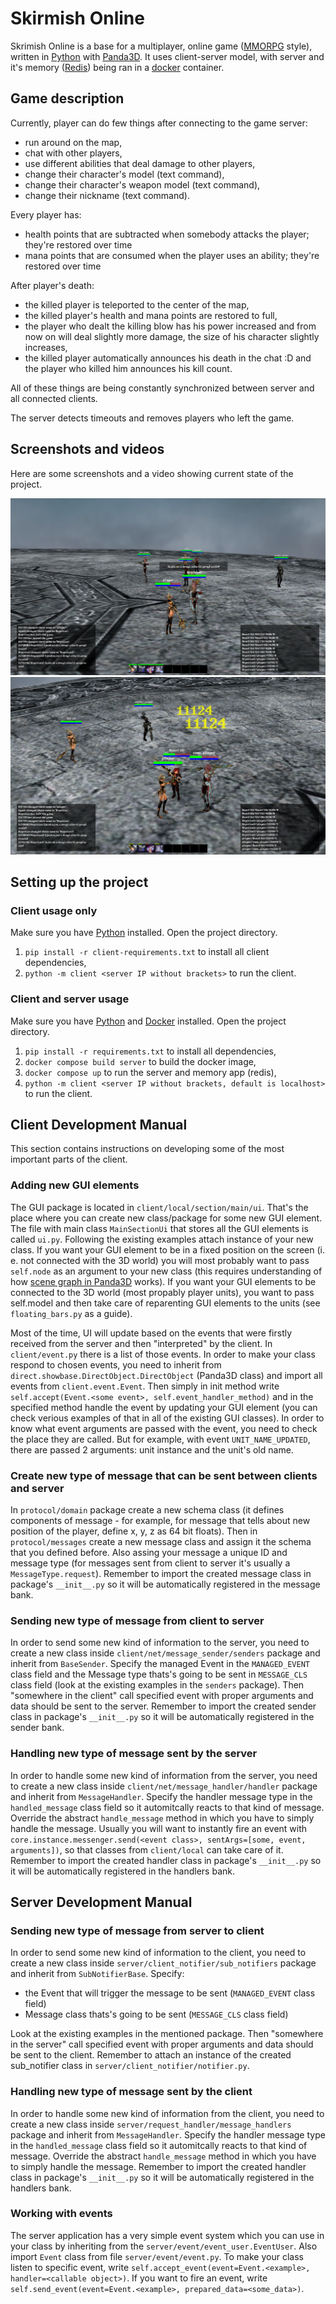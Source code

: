 # Skirmish Online

Skrimish Online is a base for a multiplayer, online game ([MMORPG](https://en.wikipedia.org/wiki/Massively_multiplayer_online_role-playing_game) style), written in [Python](https://www.python.org/) with [Panda3D](https://www.panda3d.org/). It uses client-server model, with server and it's memory ([Redis](https://redis.io/)) being ran in a [docker](https://www.docker.com/) container.

## Game description

Currently, player can do few things after connecting to the game server:
- run around on the map,
- chat with other players,
- use different abilities that deal damage to other players,
- change their character's model (text command),
- change their character's weapon model (text command),
- change their nickname (text command).

Every player has:
- health points that are subtracted when somebody attacks the player; they're restored over time
- mana points that are consumed when the player uses an ability; they're restored over time

After player's death:
- the killed player is teleported to the center of the map,
- the killed player's health and mana points are restored to full,
- the player who dealt the killing blow has his power increased and from now on will deal slightly more damage, the size of his character slightly increases,
- the killed player automatically announces his death in the chat :D and the player who killed him announces his kill count.

All of these things are being constantly synchronized between server and all connected clients.

The server detects timeouts and removes players who left the game.

## Screenshots and videos

Here are some screenshots and a video showing current state of the project.

<img src="https://raw.githubusercontent.com/marekbobrowski/skirmish-online/master/screenshots/1.png">
<img src="https://raw.githubusercontent.com/marekbobrowski/skirmish-online/master/screenshots/2.png">

## Setting up the project

### Client usage only

Make sure you have [Python](https://www.python.org/) installed. Open the project directory.

1. `pip install -r client-requirements.txt` to install all client dependencies,
2. `python -m client <server IP without brackets>` to run the client.

### Client and server usage

Make sure you have [Python](https://www.python.org/) and [Docker](https://www.docker.com/) installed.
Open the project directory.

1. `pip install -r requirements.txt` to install all dependencies,
2. `docker compose build server` to build the docker image,
3. `docker compose up` to run the server and memory app (redis),
4. `python -m client <server IP without brackets, default is localhost>` to run the client.

## Client Development Manual

This section contains instructions on developing some of the most important parts of the client.

### Adding new GUI elements

The GUI package is located in `client/local/section/main/ui`. That's the place where you can create new class/package for some new GUI element. The file with main class `MainSectionUi` that stores all the GUI elements is called `ui.py`. Following the existing examples attach instance of your new class. If you want your GUI element to be in a fixed position on the screen (i. e. not connected with the 3D world) you will most probably want to pass `self.node` as an argument to your new class (this requires understanding of how [scene graph in Panda3D](https://docs.panda3d.org/1.10/python/programming/scene-graph/index) works). If you want your GUI elements to be connected to the 3D world (most propably player units), you want to pass self.model and then take care of reparenting GUI elements to the units (see `floating_bars.py` as a guide).

Most of the time, UI will update based on the events that were firstly received from the server and then "interpreted" by the client. In `client/event.py` there is a list of those events. In order to make your class respond to chosen events, you need to inherit from `direct.showbase.DirectObject.DirectObject` (Panda3D class) and import all events from `client.event.Event`. Then simply in init method write `self.accept(Event.<some event>, self.event_handler_method)` and in the specified method handle the event by updating your GUI element (you can check verious examples of that in all of the existing GUI classes). In order to know what event arguments are passed with the event, you need to check the place they are called. But for example, with event `UNIT_NAME_UPDATED`, there are passed 2 arguments: unit instance and the unit's old name.

### Create new type of message that can be sent between clients and server

In `protocol/domain` package create a new schema class (it defines components of message - for example, for message that tells about new position of the player, define x, y, z as 64 bit floats). Then in `protocol/messages` create a new message class and assign it the schema that you defined before. Also assing your message a unique ID and message type (for messages sent from client to server it's usually a `MessageType.request`). Remember to import the created message class in package's `__init__.py` so it will be automatically registered in the message bank.  

### Sending new type of message from client to server

In order to send some new kind of information to the server, you need to create a new class inside `client/net/message_sender/senders` package and inherit from `BaseSender`. Specify the managed Event in the `MANAGED_EVENT` class field and the Message type thats's going to be sent in `MESSAGE_CLS` class field (look at the existing examples in the `senders` package). Then "somewhere in the client" call specified event with proper arguments and data should be sent to the server. Remember to import the created sender class in package's `__init__.py` so it will be automatically registered in the sender bank.

### Handling new type of message sent by the server

In order to handle some new kind of information from the server, you need to create a new class inside `client/net/message_handler/handler` package and inherit from `MessageHandler`. Specify the handler message type in the `handled_message` class field so it automitcally reacts to that kind of message. Override the abstract `handle_message` method in which you have to simply handle the message. Usually you will want to instantly fire an event with `core.instance.messenger.send(<event class>, sentArgs=[some, event, arguments])`, so that classes from `client/local` can take care of it. Remember to import the created handler class in package's `__init__.py` so it will be automatically registered in the handlers bank.

## Server Development Manual

### Sending new type of message from server to client

In order to send some new kind of information to the client, you need to create a new class inside `server/client_notifier/sub_notifiers` package and inherit from `SubNotifierBase`. Specify:
- the Event that will trigger the message to be sent (`MANAGED_EVENT` class field)
- Message class thats's going to be sent (`MESSAGE_CLS` class field)

Look at the existing examples in the mentioned package. Then "somewhere in the server" call specified event with proper arguments and data should be sent to the client. Remember to attach an instance of the created sub_notifier class in `server/client_notifier/notifier.py`.

### Handling new type of message sent by the client

In order to handle some new kind of information from the client, you need to create a new class inside `server/request_handler/message_handlers` package and inherit from `MessageHandler`. Specify the handler message type in the `handled_message` class field so it automitcally reacts to that kind of message. Override the abstract `handle_message` method in which you have to simply handle the message. Remember to import the created handler class in package's `__init__.py` so it will be automatically registered in the handlers bank.

### Working with events

The server application has a very simple event system which you can use in your class by inheriting from the `server/event/event_user.EventUser`. Also import `Event` class from file `server/event/event.py`. To make your class listen to specific event, write `self.accept_event(event=Event.<example>, handler=<callable object>)`. If you want to fire an event, write `self.send_event(event=Event.<example>, prepared_data=<some_data>)`.



